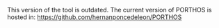 This version of the tool is outdated. The current version of PORTHOS is hosted in: https://github.com/hernanponcedeleon/PORTHOS
